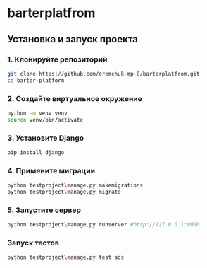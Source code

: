 # barterplatfrom
## Установка и запуск проекта

### 1. Клонируйте репозиторий
```bash
git clone https://github.com/eremchuk-mp-8/barterplatfrom.git
cd barter-platform
```

### 2. Создайте виртуальное окружение
```bash
python -m venv venv
source venv/bin/activate
```

### 3. Установите Django
```bash
pip install django
```

### 4. Примените миграции
```bash
python testproject\manage.py makemigrations
python testproject\manage.py migrate
```

### 5. Запустите сервер
```bash
python testproject\manage.py runserver #http://127.0.0.1:8000
```

### Запуск тестов
```bash
python testproject\manage.py test ads
```
